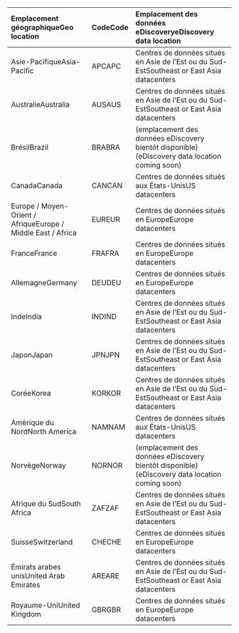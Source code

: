 
|  <span data-ttu-id="13e93-101">Emplacement géographique</span><span class="sxs-lookup"><span data-stu-id="13e93-101">Geo location</span></span>               |  <span data-ttu-id="13e93-102">Code</span><span class="sxs-lookup"><span data-stu-id="13e93-102">Code</span></span>  |  <span data-ttu-id="13e93-103">Emplacement des données eDiscovery</span><span class="sxs-lookup"><span data-stu-id="13e93-103">eDiscovery data location</span></span>        |
|:----------------------------|:-------|:---------------------------------|
|<span data-ttu-id="13e93-104">Asie-Pacifique</span><span class="sxs-lookup"><span data-stu-id="13e93-104">Asia-Pacific</span></span>                 |<span data-ttu-id="13e93-105">APC</span><span class="sxs-lookup"><span data-stu-id="13e93-105">APC</span></span>     |<span data-ttu-id="13e93-106">Centres de données situés en Asie de l’Est ou du Sud-Est</span><span class="sxs-lookup"><span data-stu-id="13e93-106">Southeast or East Asia datacenters</span></span>|
|<span data-ttu-id="13e93-107">Australie</span><span class="sxs-lookup"><span data-stu-id="13e93-107">Australia</span></span>                    |<span data-ttu-id="13e93-108">AUS</span><span class="sxs-lookup"><span data-stu-id="13e93-108">AUS</span></span>     |<span data-ttu-id="13e93-109">Centres de données situés en Asie de l’Est ou du Sud-Est</span><span class="sxs-lookup"><span data-stu-id="13e93-109">Southeast or East Asia datacenters</span></span>|
|<span data-ttu-id="13e93-110">Brésil</span><span class="sxs-lookup"><span data-stu-id="13e93-110">Brazil</span></span>                       |<span data-ttu-id="13e93-111">BRA</span><span class="sxs-lookup"><span data-stu-id="13e93-111">BRA</span></span>     |<span data-ttu-id="13e93-112">(emplacement des données eDiscovery bientôt disponible)</span><span class="sxs-lookup"><span data-stu-id="13e93-112">(eDiscovery data location coming soon)</span></span>|
|<span data-ttu-id="13e93-113">Canada</span><span class="sxs-lookup"><span data-stu-id="13e93-113">Canada</span></span>                       |<span data-ttu-id="13e93-114">CAN</span><span class="sxs-lookup"><span data-stu-id="13e93-114">CAN</span></span>     |<span data-ttu-id="13e93-115">Centres de données situés aux États-Unis</span><span class="sxs-lookup"><span data-stu-id="13e93-115">US datacenters</span></span>                    |
|<span data-ttu-id="13e93-116">Europe / Moyen-Orient / Afrique</span><span class="sxs-lookup"><span data-stu-id="13e93-116">Europe / Middle East / Africa</span></span>|<span data-ttu-id="13e93-117">EUR</span><span class="sxs-lookup"><span data-stu-id="13e93-117">EUR</span></span>     |<span data-ttu-id="13e93-118">Centres de données situés en Europe</span><span class="sxs-lookup"><span data-stu-id="13e93-118">Europe datacenters</span></span>                |
|<span data-ttu-id="13e93-119">France</span><span class="sxs-lookup"><span data-stu-id="13e93-119">France</span></span>                       |<span data-ttu-id="13e93-120">FRA</span><span class="sxs-lookup"><span data-stu-id="13e93-120">FRA</span></span>     |<span data-ttu-id="13e93-121">Centres de données situés en Europe</span><span class="sxs-lookup"><span data-stu-id="13e93-121">Europe datacenters</span></span>                |
|<span data-ttu-id="13e93-122">Allemagne</span><span class="sxs-lookup"><span data-stu-id="13e93-122">Germany</span></span>                      |<span data-ttu-id="13e93-123">DEU</span><span class="sxs-lookup"><span data-stu-id="13e93-123">DEU</span></span>     |<span data-ttu-id="13e93-124">Centres de données situés en Europe</span><span class="sxs-lookup"><span data-stu-id="13e93-124">Europe datacenters</span></span>                |
|<span data-ttu-id="13e93-125">Inde</span><span class="sxs-lookup"><span data-stu-id="13e93-125">India</span></span>                        |<span data-ttu-id="13e93-126">IND</span><span class="sxs-lookup"><span data-stu-id="13e93-126">IND</span></span>     |<span data-ttu-id="13e93-127">Centres de données situés en Asie de l’Est ou du Sud-Est</span><span class="sxs-lookup"><span data-stu-id="13e93-127">Southeast or East Asia datacenters</span></span>|
|<span data-ttu-id="13e93-128">Japon</span><span class="sxs-lookup"><span data-stu-id="13e93-128">Japan</span></span>                        |<span data-ttu-id="13e93-129">JPN</span><span class="sxs-lookup"><span data-stu-id="13e93-129">JPN</span></span>     |<span data-ttu-id="13e93-130">Centres de données situés en Asie de l’Est ou du Sud-Est</span><span class="sxs-lookup"><span data-stu-id="13e93-130">Southeast or East Asia datacenters</span></span>|
|<span data-ttu-id="13e93-131">Corée</span><span class="sxs-lookup"><span data-stu-id="13e93-131">Korea</span></span>                        |<span data-ttu-id="13e93-132">KOR</span><span class="sxs-lookup"><span data-stu-id="13e93-132">KOR</span></span>     |<span data-ttu-id="13e93-133">Centres de données situés en Asie de l’Est ou du Sud-Est</span><span class="sxs-lookup"><span data-stu-id="13e93-133">Southeast or East Asia datacenters</span></span>|
|<span data-ttu-id="13e93-134">Amérique du Nord</span><span class="sxs-lookup"><span data-stu-id="13e93-134">North America</span></span>                |<span data-ttu-id="13e93-135">NAM</span><span class="sxs-lookup"><span data-stu-id="13e93-135">NAM</span></span>     |<span data-ttu-id="13e93-136">Centres de données situés aux États-Unis</span><span class="sxs-lookup"><span data-stu-id="13e93-136">US datacenters</span></span>                    |
|<span data-ttu-id="13e93-137">Norvège</span><span class="sxs-lookup"><span data-stu-id="13e93-137">Norway</span></span>                       |<span data-ttu-id="13e93-138">NOR</span><span class="sxs-lookup"><span data-stu-id="13e93-138">NOR</span></span>     |<span data-ttu-id="13e93-139">(emplacement des données eDiscovery bientôt disponible)</span><span class="sxs-lookup"><span data-stu-id="13e93-139">(eDiscovery data location coming soon)</span></span>|
|<span data-ttu-id="13e93-140">Afrique du Sud</span><span class="sxs-lookup"><span data-stu-id="13e93-140">South Africa</span></span>                 |<span data-ttu-id="13e93-141">ZAF</span><span class="sxs-lookup"><span data-stu-id="13e93-141">ZAF</span></span>     |<span data-ttu-id="13e93-142">Centres de données situés en Asie de l’Est ou du Sud-Est</span><span class="sxs-lookup"><span data-stu-id="13e93-142">Southeast or East Asia datacenters</span></span>|
|<span data-ttu-id="13e93-143">Suisse</span><span class="sxs-lookup"><span data-stu-id="13e93-143">Switzerland</span></span>                  |<span data-ttu-id="13e93-144">CHE</span><span class="sxs-lookup"><span data-stu-id="13e93-144">CHE</span></span>     |<span data-ttu-id="13e93-145">Centres de données situés en Europe</span><span class="sxs-lookup"><span data-stu-id="13e93-145">Europe datacenters</span></span>                |
|<span data-ttu-id="13e93-146">Émirats arabes unis</span><span class="sxs-lookup"><span data-stu-id="13e93-146">United Arab Emirates</span></span>         |<span data-ttu-id="13e93-147">ARE</span><span class="sxs-lookup"><span data-stu-id="13e93-147">ARE</span></span>     |<span data-ttu-id="13e93-148">Centres de données situés en Asie de l’Est ou du Sud-Est</span><span class="sxs-lookup"><span data-stu-id="13e93-148">Southeast or East Asia datacenters</span></span>|
|<span data-ttu-id="13e93-149">Royaume-Uni</span><span class="sxs-lookup"><span data-stu-id="13e93-149">United Kingdom</span></span>               |<span data-ttu-id="13e93-150">GBR</span><span class="sxs-lookup"><span data-stu-id="13e93-150">GBR</span></span>     |<span data-ttu-id="13e93-151">Centres de données situés en Europe</span><span class="sxs-lookup"><span data-stu-id="13e93-151">Europe datacenters</span></span>                |

